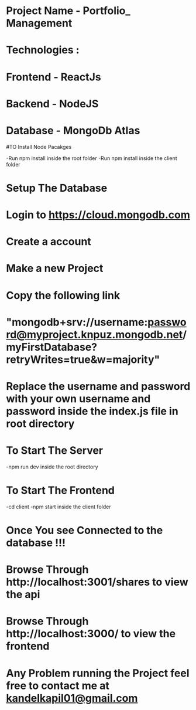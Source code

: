 # Project Name - Portfolio_ Management

# Technologies :
  # Frontend - ReactJs
  # Backend - NodeJS
  # Database - MongoDb Atlas

#TO Install Node Pacakges

  -Run npm install inside the root folder
  -Run npm install inside the client folder
 
# Setup The Database

  # Login to https://cloud.mongodb.com
  # Create a account 
  # Make a new Project
  # Copy the following link
  # "mongodb+srv://username:password@myproject.knpuz.mongodb.net/myFirstDatabase?retryWrites=true&w=majority"
  # Replace the username and password with your own username and password inside the index.js file in root directory

# To Start The Server
 -npm run dev inside the root directory 

# To Start The Frontend
 -cd client
 -npm start inside the client folder

# Once You see Connected to the database !!! 
# Browse Through http://localhost:3001/shares to view the api
# Browse Through http://localhost:3000/ to view the frontend

# Any Problem running the Project feel free to contact me at kandelkapil01@gmail.com


